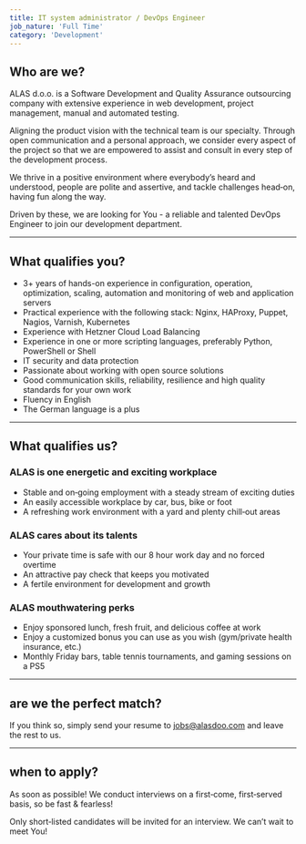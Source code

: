 ```yaml
---
title: IT system administrator / DevOps Engineer
job_nature: 'Full Time'
category: 'Development'
---
```


## Who are we?

ALAS d.o.o. is a Software Development and Quality Assurance outsourcing company with extensive experience in web development, project management, manual and automated testing.

Aligning the product vision with the technical team is our specialty. Through open communication and a personal approach, we consider every aspect of the project so that we are empowered to assist and consult in every step of the development process.

We thrive in a positive environment where everybody’s heard and understood, people are polite and assertive, and tackle challenges head&#8209;on, having fun along the way.

Driven by these, we are looking for You - a reliable and talented DevOps Engineer to join our development department.

---

## What qualifies you?

- 3+ years of hands-on experience in configuration, operation, optimization, scaling, automation and monitoring of web and application servers
- Practical experience with the following stack: Nginx, HAProxy, Puppet, Nagios, Varnish, Kubernetes
- Experience with Hetzner Cloud Load Balancing
- Experience in one or more scripting languages, preferably Python, PowerShell or Shell
- IT security and data protection
- Passionate about working with open source solutions
- Good communication skills, reliability, resilience and high quality standards for your own work
- Fluency in English
- The German language is a plus

---

## What qualifies us?

### ALAS is one energetic and exciting workplace

- Stable and on&#8209;going employment with a steady stream of exciting duties
- An easily accessible workplace by car, bus, bike or foot
- A refreshing work environment with a yard and plenty chill&#8209;out areas

### ALAS cares about its talents

- Your private time is safe with our 8 hour work day and no forced overtime
- An attractive pay check that keeps you motivated
- A fertile environment for development and growth

### ALAS mouthwatering perks

- Enjoy sponsored lunch, fresh fruit, and delicious coffee at work
- Enjoy a customized bonus you can use as you wish (gym/private health insurance, etc.)
- Monthly Friday bars, table tennis tournaments, and gaming sessions on a PS5

---

## are we the perfect match?

If you think so, simply send your resume to <jobs@alasdoo.com> and leave the rest to us.

---

## when to apply?

As soon as possible!
We conduct interviews on a first&#8209;come, first&#8209;served basis, so be fast & fearless!

Only short&#8209;listed candidates will be invited for an interview. We can’t wait to meet You!

